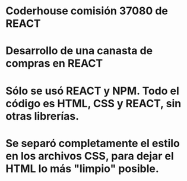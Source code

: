 # Coderhouse comisión 37080 de REACT
# 
# Desarrollo de una canasta de compras en REACT
#
# Sólo se usó REACT y NPM. Todo el código es HTML, CSS y REACT, sin otras librerías.
#
# Se separó completamente el estilo en los archivos CSS, para dejar el HTML lo más "limpio" posible.
#

